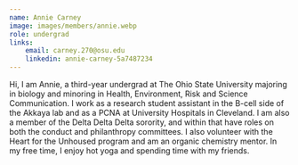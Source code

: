 ```yaml
---
name: Annie Carney
image: images/members/annie.webp
role: undergrad
links:
    email: carney.270@osu.edu 
    linkedin: annie-carney-5a7487234
---
```


Hi, I am Annie, a third-year undergrad at The Ohio State University majoring in biology and minoring in Health, Environment, Risk and Science Communication. I work as a research student assistant in the B-cell side of the Akkaya lab and as a PCNA at University Hospitals in Cleveland. I am also a member of the Delta Delta Delta sorority, and within that have roles on both the conduct and philanthropy committees. I also volunteer with the Heart for the Unhoused program and am an organic chemistry mentor. In my free time, I enjoy hot yoga and spending time with my friends.